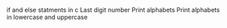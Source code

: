 if and else statments in c
Last digit number
Print alphabets
Print alphabets in lowercase and uppercase

